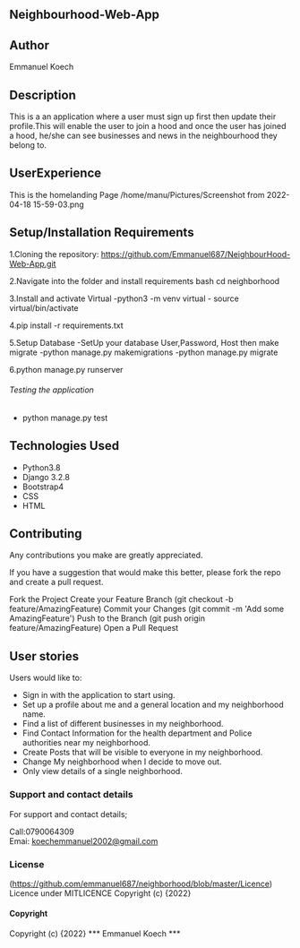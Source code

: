## Neighbourhood-Web-App
## Author
Emmanuel Koech

## Description
This is a an application where a user must sign up first then update their profile.This will enable the user to join a hood and once the user has joined  a hood, he/she can see businesses and news in the neighbourhood they belong to.

## UserExperience
This is the homelanding Page
/home/manu/Pictures/Screenshot from 2022-04-18 15-59-03.png

## Setup/Installation Requirements


1.Cloning the repository:
https://github.com/Emmanuel687/NeighbourHood-Web-App.git

2.Navigate into the folder and install requirements
bash cd neighborhood

3.Install and activate Virtual
-python3 -m venv virtual - source virtual/bin/activate

4.pip install -r requirements.txt

5.Setup Database
-SetUp your database User,Password, Host then make migrate
-python manage.py makemigrations 
-python manage.py migrate

6.python manage.py runserver

###### Testing the application
- python manage.py test

## Technologies Used
* Python3.8
* Django 3.2.8
* Bootstrap4
* CSS
* HTML
## Contributing
Any contributions you make are greatly appreciated.

If you have a suggestion that would make this better, please fork the repo and create a pull request.

Fork the Project
Create your Feature Branch (git checkout -b feature/AmazingFeature)
Commit your Changes (git commit -m 'Add some AmazingFeature')
Push to the Branch (git push origin feature/AmazingFeature)
Open a Pull Request
## User stories
Users would like to:

* Sign in with the application to start using.
* Set up a profile about me and a general location and my neighborhood name.
* Find a list of different businesses in my neighborhood.
* Find Contact Information for the health department and Police authorities near my neighborhood.
* Create Posts that will be visible to everyone in my neighborhood.
* Change My neighborhood when I decide to move out.
* Only view details of a single neighborhood.

### Support and contact details
For support and contact details;

Call:0790064309  
Emai: koechemmanuel2002@gmail.com

### License
(https://github.com/emmanuel687/neighborhood/blob/master/Licence)
Licence under MITLICENCE Copyright (c) {2022}

#### Copyright
Copyright (c) {2022} *** Emmanuel Koech ***
